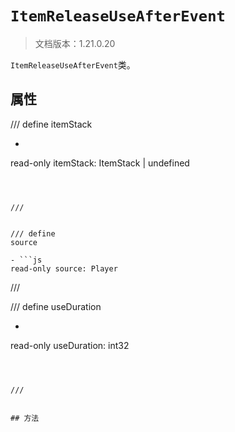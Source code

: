 # `ItemReleaseUseAfterEvent`

> 文档版本：1.21.0.20

`ItemReleaseUseAfterEvent`类。

## 属性

/// define
itemStack

- ```js
read-only itemStack: ItemStack | undefined
```



///


/// define
source

- ```js
read-only source: Player
```



///


/// define
useDuration

- ```js
read-only useDuration: int32
```



///


## 方法

